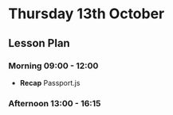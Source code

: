 # Thursday 13th October

## Lesson Plan

### Morning 09:00 - 12:00

+ **Recap** Passport.js

### Afternoon 13:00 - 16:15

